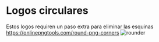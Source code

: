 # Logos circulares
Estos logos requiren un paso extra para eliminar las esquinas
https://onlinepngtools.com/round-png-corners
![rounder](https://user-images.githubusercontent.com/4023320/158087879-b70ee492-3188-4acb-a725-2c7da6dc9c3e.jpg)
